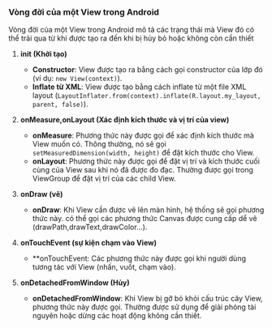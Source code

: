 ### Vòng đời của một View trong Android

Vòng đời của một View trong Android mô tả các trạng thái mà View đó có thể trải qua từ khi được tạo ra đến khi bị hủy bỏ hoặc không còn cần thiết

1. **init (Khởi tạo)**

   - **Constructor**: View được tạo ra bằng cách gọi constructor của lớp đó (ví dụ: `new View(context)`).
   - **Inflate từ XML**: View được tạo bằng cách inflate từ một file XML layout (`LayoutInflater.from(context).inflate(R.layout.my_layout, parent, false)`).

2. **onMeasure,onLayout  (Xác định kích thước và vị trí của view)**

   - **onMeasure**: Phương thức này được gọi để xác định kích thước mà View muốn có. Thông thường, nó sẽ gọi `setMeasuredDimension(width, height)` để đặt kích thước cho View.
   - **onLayout**: Phương thức này được gọi để đặt vị trí và kích thước cuối cùng của View sau khi nó đã được đo đạc. Thường được gọi trong ViewGroup để đặt vị trí của các child View.

3. **onDraw (vẽ)**

   - **onDraw**: Khi View cần được vẽ lên màn hình, hệ thống sẽ gọi phương thức này. có thể gọi các phương thức Canvas được cung cấp dể vẽ (drawPath,drawText,drawColor...).

4. **onTouchEvent (sự kiện chạm vào View)**

   - **onTouchEvent: Các phương thức này được gọi khi người dùng tương tác với View (nhấn, vuốt, chạm vào).

5. **onDetachedFromWindow (Hủy)**

   - **onDetachedFromWindow**: Khi View bị gỡ bỏ khỏi cấu trúc cây View, phương thức này được gọi. Thường được sử dụng để giải phóng tài nguyên hoặc dừng các hoạt động không cần thiết.


